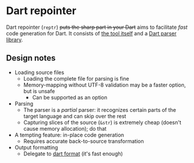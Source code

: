 # Dart repointer

Dart repointer (`reptr`) ~~puts the sharp part in your Dart~~ aims to facilitate _fast_ code generation for Dart. It consists of [the tool itself](reptr/) and a [Dart parser library](dart-parser).

## Design notes

- Loading source files
  - Loading the complete file for parsing is fine
  - Memory-mapping without UTF-8 validation may be a faster option, but is unsafe
    - Can be supported as an option
- Parsing
  - The parser is a _partial_ parser: it recognizes certain parts of the target language and can skip over the rest
  - Capturing slices of the source (`&str`) is extremely cheap (doesn't cause memory allocation); do that
- A tempting feature: in-place code generation
  - Requires accurate back-to-source transformation
- Output formatting
  - Delegate to [dart format](https://dart.dev/tools/dart-format) (it's fast enough)
